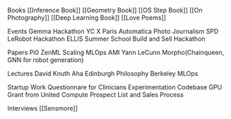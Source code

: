 Books
[[Inference Book]]
[[Geometry Book]]
[[OS Step Book]]
[[On Photography]]
[[Deep Learning Book]]
[[Love Poems]]

Events
Gemma Hackathon
YC X Paris
Automatica
Photo Journalism SPD
LeRobot Hackathon
ELLIS Summer School
Build and Sell Hackathon

Papers
Pi0
ZenML Scaling MLOps
AMI Yann LeCunn
Morpho(Chainqueen, GNN for robot generation)

Lectures
David Knuth Aha
Edinburgh Philosophy
Berkeley MLOps

Startup Work
Questionnare for Clinicians
Experimentation Codebase
GPU Grant from United Compute
Prospect List and Sales Process

Interviews
[[Sensmore]]
